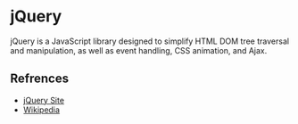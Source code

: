 # jQuery
jQuery is a JavaScript library designed to simplify HTML DOM tree traversal and manipulation, as well as event handling, CSS animation, and Ajax.



## Refrences
- [jQuery Site](https://jquery.com/)
- [Wikipedia](https://en.wikipedia.org/wiki/JQuery)
